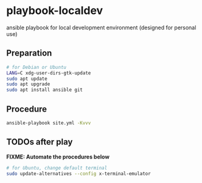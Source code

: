 # playbook-localdev
ansible playbook for local development environment (designed for personal use)


## Preparation

```sh
# for Debian or Ubuntu
LANG=C xdg-user-dirs-gtk-update
sudo apt update
sudo apt upgrade
sudo apt install ansible git
```

## Procedure

```sh
ansible-playbook site.yml -Kvvv
```

## TODOs after play

**FIXME: Automate the procedures below**

```sh
# for Ubuntu, change default terminal
sudo update-alternatives --config x-terminal-emulator
```
